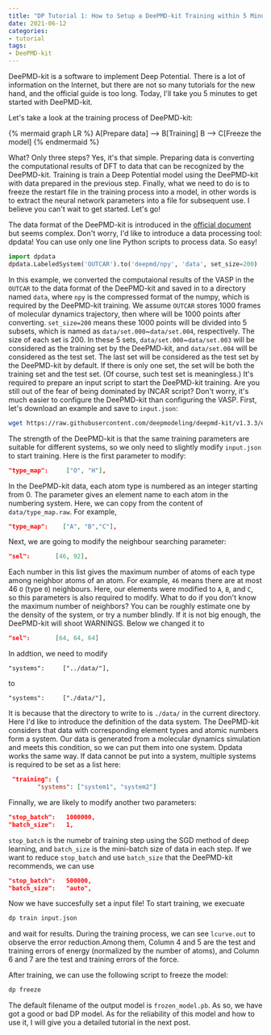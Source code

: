 ```yaml
---
title: "DP Tutorial 1: How to Setup a DeePMD-kit Training within 5 Minutes?"
date: 2021-06-12
categories:
- tutorial
tags:
- DeePMD-kit
---
```


DeePMD-kit is a software to implement Deep Potential. There is a lot of information on the Internet, but there are not so many tutorials for the new hand, and the official guide is too long. Today, I'll take you 5 minutes to get started with DeePMD-kit. 

Let's take a look at the training process of DeePMD-kit:

{% mermaid graph LR %}
A[Prepare data] --> B[Training]
B --> C[Freeze the model]
{% endmermaid %}

What? Only three steps? Yes, it's that simple. Preparing data is converting the computational results of DFT to data that can be recognized by the DeePMD-kit. Training is train a Deep Potential model using the DeePMD-kit with data prepared in the previous step. Finally, what we need to do is to freeze the restart file in the training process into a model, in other words is to extract the neural network parameters into a file for subsequent use. I believe you can't wait to get started. Let's go!

The data format of the DeePMD-kit is introduced in the [official document](https://deepmd.readthedocs.io/) but seems complex. Don't worry, I'd like to introduce a data processing tool: dpdata! You can use only one line Python scripts to process data. So easy!

```py
import dpdata
dpdata.LabeledSystem('OUTCAR').to('deepmd/npy', 'data', set_size=200)
```

In this example, we converted the computaional results of the VASP in the `OUTCAR` to the data format of the DeePMD-kit and saved in to a directory named `data`, where `npy` is the compressed format of the numpy, which is required by the DeePMD-kit training. We assume `OUTCAR` stores 1000 frames of molecular dynamics trajectory, then where will be 1000 points after converting. `set_size=200` means these 1000 points will be divided into 5 subsets, which is named as `data/set.000`~`data/set.004`, respectively. The size of each set is 200. In these 5 sets, `data/set.000`~`data/set.003` will be considered as the training set by the DeePMD-kit, and `data/set.004` will be considered as the test set. The last set will be considered as the test set by the DeePMD-kit by default. If there is only one set, the set will be both the training set and the test set. (Of course, such test set is meaningless.) It's required to prepare an input script to start the DeePMD-kit training. Are you still out of the fear of being dominated by INCAR script?  Don't worry, it's much easier to configure the DeePMD-kit than configuring the VASP. First, let's download an example and save to `input.json`:

```sh
wget https://raw.githubusercontent.com/deepmodeling/deepmd-kit/v1.3.3/examples/water/train/water_se_a.json -O input.json
```

The strength of the DeePMD-kit is that the same training parameters are suitable for different systems, so we only need to slightly modify `input.json` to start training. Here is the first parameter to modify:

```json
"type_map":     ["O", "H"],
```

In the DeePMD-kit data, each atom type is numbered as an integer starting from 0. The parameter gives an element name to each atom in the numbering system. Here, we can copy from the content of `data/type_map.raw`. For example,

```json
"type_map":    ["A", "B","C"],
```

Next, we are going to modify the neighbour searching parameter:

```json
"sel":       [46, 92],
```

Each number in this list gives the maximum number of atoms of each type among neighbor atoms of an atom. For example, `46` means there are at most 46 `O` (type `0`) neighbours. Here, our elements were modified to `A`, `B`, and `C`, so this parameters is also required to modify. What to do if you don't know the maximum number of neighbors? You can be roughly estimate one by the density of the system, or try a number blindly. If it is not big enough, the DeePMD-kit will shoot WARNINGS.  Below we changed it to 

```json
"sel":       [64, 64, 64]
```

In addtion, we need to modify

```
"systems":     ["../data/"],
```

to

```
"systems":     ["./data/"],
```

It is because that the directory to write to is `./data/` in the current directory. Here I'd like to introduce the definition of the data system. The DeePMD-kit considers that data with corresponding element types and atomic numbers form a system. Our data is generated from a molecular dynamics simulation and meets this condition, so we can put them into one system. Dpdata works the same way. If data cannot be put into a system, multiple systems is required to be set as a list here:
```json
 "training": {
        "systems": ["system1", "system2"]
```

Finnally, we are likely to modify another two parameters:

```json
"stop_batch":   1000000,
"batch_size":   1,
```
`stop_batch` is the numebr of training step using the SGD method of deep learning, and `batch_size` is the mini-batch size of data in each step.
If we want to reduce `stop_batch` and use `batch_size` that the DeePMD-kit recommends, we can use

```json
"stop_batch":   500000,
"batch_size":   "auto",
```

Now we have succesfully set a input file! To start training, we execuate

```sh
dp train input.json
```

and wait for results. During the training process, we can see `lcurve.out` to observe the error reduction.Among them, Column 4 and 5 are the test and training errors of energy (normalized by the number of atoms), and Column 6 and 7 are the test and training errors of the force. 

After training, we can use the following script to freeze the model:

```sh
dp freeze
```

The default filename of the output model is `frozen_model.pb`. As so, we have got a good or bad DP model. As for the reliability of this model and how to use it, I will give you a detailed tutorial in the next post.
